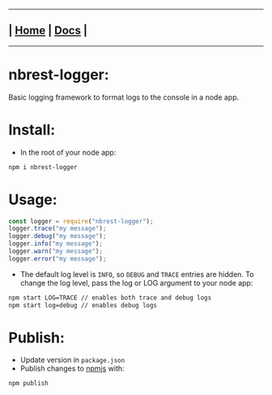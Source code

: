 ---------------------------------------------------------------
| [Home](/README.md) | [Docs](/docs/README.md) |
---------------------------------------------------------------

*********************

# nbrest-logger:

Basic logging framework to format logs to the console in a node app.

# Install:

- In the root of your node app:

```sh
npm i nbrest-logger
```

# Usage:

```js
const logger = require("nbrest-logger");
logger.trace("my message");
logger.debug("my message");
logger.info("my message");
logger.warn("my message");
logger.error("my message");
```

- The default log level is `INFO`, so `DEBUG` and `TRACE` entries are hidden. To change the log level, pass the log or LOG argument to your node app:

```sh
npm start LOG=TRACE // enables both trace and debug logs
npm start log=debug // enables debug logs
```

# Publish:

- Update version in `package.json`
- Publish changes to [npmjs](https://www.npmjs.com/package/nbrest-logger) with:

```sh
npm publish
```